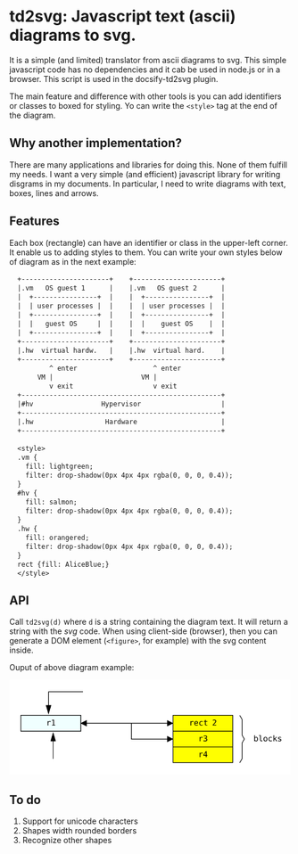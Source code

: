 # td2svg: Javascript text (ascii) diagrams to svg.

It is a simple (and limited) translator from ascii diagrams to svg.
This simple javascript code has no dependencies and it cab be used in node.js or in a browser.
This script is used in the docsify-td2svg plugin.

The main feature and difference with other tools is you can add identifiers or classes to boxed for styling.
Yo can write the `<style>` tag at the end of the diagram.

## Why another implementation?

There are many applications and libraries for doing this. None of them fulfill
my needs.  I want a very simple (and efficient) javascript library for writing
disgrams in my documents.
In particular, I need to write diagrams with text, boxes, lines and arrows.

## Features

Each box (rectangle) can have an identifier or class in the upper-left corner. 
It enable us to adding styles to them.
You can write your own styles below of diagram as in the next example:

```
  +----------------------+    +----------------------+
  |.vm   OS guest 1      |    |.vm   OS guest 2      |
  |  +----------------+  |    |  +----------------+  |
  |  | user processes |  |    |  | user processes |  |
  |  +----------------+  |    |  +----------------+  |
  |  |   guest OS     |  |    |  |    guest OS    |  |
  |  +----------------+  |    |  +----------------+  |
  +----------------------+    +----------------------+
  |.hw  virtual hardw.   |    |.hw  virtual hard.    |
  +----------------------+    +----------------------+
          ^ enter                   ^ enter
       VM |                      VM |
          v exit                    v exit
  +--------------------------------------------------+
  |#hv                 Hypervisor                    | 
  +--------------------------------------------------+
  |.hw                  Hardware                     |
  +--------------------------------------------------+

  <style>
  .vm {
    fill: lightgreen; 
    filter: drop-shadow(0px 4px 4px rgba(0, 0, 0, 0.4));
  }
  #hv {
    fill: salmon;
    filter: drop-shadow(0px 4px 4px rgba(0, 0, 0, 0.4));
  }
  .hw {
    fill: orangered;
    filter: drop-shadow(0px 4px 4px rgba(0, 0, 0, 0.4));
  }
  rect {fill: AliceBlue;}
  </style>
```

## API

Call `td2svg(d)` where `d` is a string containing the diagram text. It will
return a string with the *svg* code.  When using client-side (browser), then you
can generate a DOM element (`<figure>`, for example) with the svg content
inside.

Ouput of above diagram example:

![svg output](example.svg)

## To do

1. Support for unicode characters
2. Shapes width rounded borders
3. Recognize other shapes
